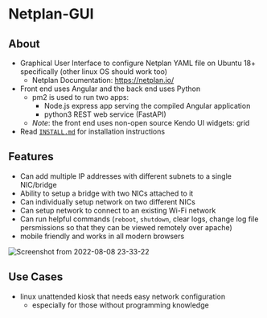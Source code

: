 # Netplan-GUI

## About

- Graphical User Interface to configure Netplan YAML file on Ubuntu 18+ specifically (other linux OS should work too)
  - Netplan Documentation: <https://netplan.io/>
- Front end uses Angular and the back end uses Python
  - pm2 is used to run two apps:
    - Node.js express app serving the compiled Angular application
    - python3 REST web service (FastAPI)
  - *Note*: the front end uses non-open source Kendo UI widgets: grid
- Read [`INSTALL.md`](https://github.com/xinthose/Netplan-GUI/blob/master/INSTALL.md) for installation instructions

## Features

- Can add multiple IP addresses with different subnets to a single NIC/bridge
- Ability to setup a bridge with two NICs attached to it
- Can individually setup network on two different NICs
- Can setup network to connect to an existing Wi-Fi network
- Can run helpful commands (`reboot`, `shutdown`, clear logs, change log file persmissions so that they can be viewed remotely over apache)
- mobile friendly and works in all modern browsers

![Screenshot from 2022-08-08 23-33-22](https://user-images.githubusercontent.com/12835202/183564984-ae128673-504d-45c8-9494-cc331e11ca21.png)

## Use Cases

- linux unattended kiosk that needs easy network configuration
  - especially for those without programming knowledge
